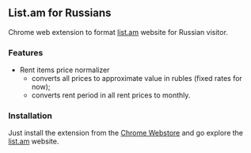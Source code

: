 ## List.am for Russians

Chrome web extension to format [list.am](https://list.am) website for
Russian visitor.

### Features

* Rent items price normalizer
  * converts all prices to approximate value in rubles (fixed rates for now);
  * converts rent period in all rent prices to monthly.

### Installation

Just install the extension from the [Chrome Webstore](https://chrome.google.com/webstore/category/extensions)
and go explore the [list.am](https://list.am) website.